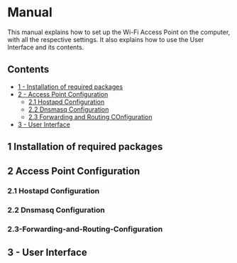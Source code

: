 # Manual
This manual explains how to set up the Wi-Fi Access Point on the computer, with all the respective settings.
It also explains how to use the User Interface and its contents.
## Contents

- [1 - Installation of required packages](#1-Installation-of-required-packages)
- [2 - Access Point Configuration](#2-Access-Point-Configuration)
  - [2.1 Hostapd Configuration](#11-Hostapd-Configuration)
  - [2.2 Dnsmasq Configuration](#12-Dnsmasq-Configuration)
  - [2.3 Forwarding and Routing COnfiguration](#13-Forwarding-and-Routing-Configuration)
- [3 - User Interface](#3-User_Interface)

## 1 Installation of required packages

## 2 Access Point Configuration

### 2.1 Hostapd Configuration

### 2.2 Dnsmasq Configuration

### 2.3-Forwarding-and-Routing-Configuration

## 3 - User Interface
